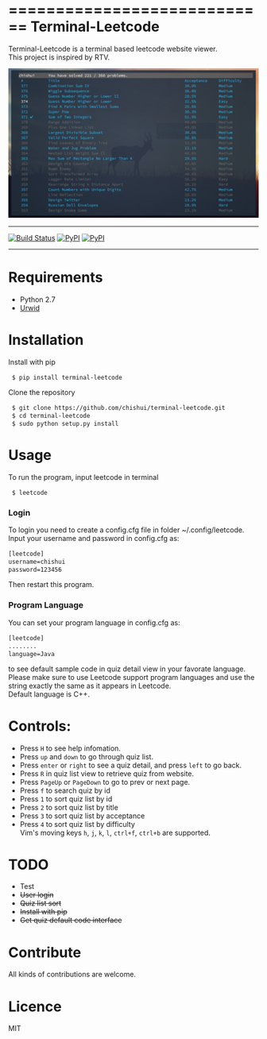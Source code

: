 ============================
Terminal-Leetcode
============================
Terminal-Leetcode is a terminal based leetcode website viewer.  
This project is inspired by RTV.

![alt text](screenshots/list.png "quiz list" )
<!--![alt text](screenshots/detail.png "quiz detail")-->
---------------

[![Build Status](https://travis-ci.org/chishui/terminal-leetcode.svg?branch=master)](https://travis-ci.org/chishui/terminal-leetcode)
[![PyPI](https://img.shields.io/pypi/v/nine.svg?maxAge=2592000)](https://pypi.python.org/pypi/terminal-leetcode)
[![PyPI](https://img.shields.io/badge/python-2.7-blue.svg?maxAge=2592000)](https://pypi.python.org/pypi/terminal-leetcode)

---------------
# Requirements
- Python 2.7  
- [Urwid](https://github.com/urwid/urwid)

# Installation
Install with pip  
```
 $ pip install terminal-leetcode
```
Clone the repository  
```
 $ git clone https://github.com/chishui/terminal-leetcode.git  
 $ cd terminal-leetcode  
 $ sudo python setup.py install  
```
# Usage
To run the program, input leetcode in terminal    
```
 $ leetcode
```
### Login
To login you need to create a config.cfg file in folder ~/.config/leetcode.  
Input your username and password in config.cfg as:  
```
[leetcode]
username=chishui
password=123456
```
Then restart this program.
### Program Language
You can set your program language in config.cfg as:
```
[leetcode]
........
language=Java
```
to see default sample code in quiz detail view in your favorate language.  
Please make sure to use Leetcode support program languages and use the string exactly 
the same as it appears in Leetcode.    
Default language is C++.
# Controls:
- Press ``H`` to see help infomation.  
- Press ``up`` and ``down`` to go through quiz list.  
- Press ``enter`` or ``right`` to see a quiz detail, and press ``left`` to go back.  
- Press ``R`` in quiz list view to retrieve quiz from website.  
- Press ``PageUp`` or ``PageDown`` to go to prev or next page.  
- Press ``f`` to search quiz by id
- Press ``1`` to sort quiz list by id
- Press ``2`` to sort quiz list by title
- Press ``3`` to sort quiz list by acceptance
- Press ``4`` to sort quiz list by difficulty  
Vim's moving keys ``h``, ``j``, ``k``, ``l``, ``ctrl+f``, ``ctrl+b`` are supported.



# TODO
- Test
- ~~User login~~
- ~~Quiz list sort~~
- ~~Install with pip~~
- ~~Get quiz default code interface~~

# Contribute
All kinds of contributions are welcome.

# Licence
MIT

